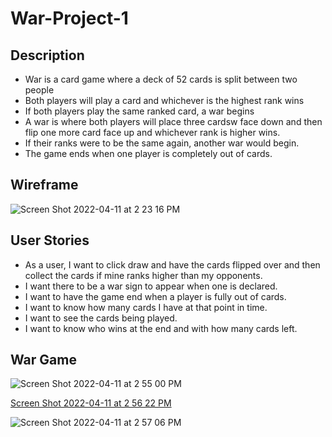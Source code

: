 # War-Project-1

## Description
- War is a card game where a deck of 52 cards is split between two people
- Both players will play a card and whichever is the highest rank wins
- If both players play the same ranked card, a war begins
- A war is where both players will place three cardsw face down and then flip one more card face up and whichever rank is higher wins.
- If their ranks were to be the same again, another war would begin.
- The game ends when one player is completely out of cards.

## Wireframe 
![Screen Shot 2022-04-11 at 2 23 16 PM](https://user-images.githubusercontent.com/91819733/162814399-852612d0-d55b-417a-8aee-67ac3a188d94.png)

## User Stories
- As a user, I want to click draw and have the cards flipped over and then collect the cards if mine ranks higher than my opponents.
- I want there to be a war sign to appear when one is declared.
- I want to have the game end when a player is fully out of cards.
- I want to know how many cards I have at that point in time.
- I want to see the cards being played.
- I want to know who wins at the end and with how many cards left.

## War Game
![Screen Shot 2022-04-11 at 2 55 00 PM](https://user-images.githubusercontent.com/91819733/162819101-7c75a70a-3df4-409f-beb8-1afb80ba85f6.png)

[Screen Shot 2022-04-11 at 2 56 22 PM](https://user-images.githubusercontent.com/91819733/162819289-cfb6cd1a-6965-4256-b15d-42b95cad02cb.png)

![Screen Shot 2022-04-11 at 2 57 06 PM](https://user-images.githubusercontent.com/91819733/162819410-3dd9cb8f-3189-424d-8669-6a2c4c522d58.png)

